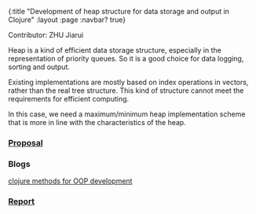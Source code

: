 {:title "Development of heap structure for data storage and output in Clojure"
 :layout :page
 :navbar? true}

Contributor: ZHU Jiarui

Heap is a kind of efficient data storage structure, especially in the representation of priority queues. So it is a good choice for data logging, sorting and output.

Existing implementations are mostly based on index operations in vectors, rather than the real tree structure. This kind of structure cannot meet the requirements for efficient computing. 

In this case, we need a maximum/minimum heap implementation scheme that is more in line with the characteristics of the heap.

### [Proposal](/pdf/Proposal-ZHU-Jiarui.pdf)

### Blogs
[clojure methods for OOP development](/posts-output/2022-03-14-Blog-Post-ZHU-Jiarui/2022-03-14-Blog-Post-ZHU-Jiarui)<br/>

### [Report](/pdf/Report-ZHU-Jiarui.pdf)